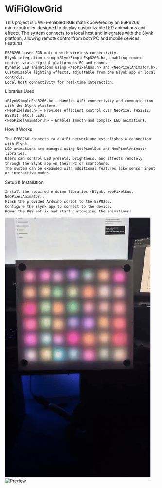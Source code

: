 # WiFiGlowGrid

This project is a WiFi-enabled RGB matrix powered by an ESP8266 microcontroller, designed to display customizable LED animations and effects. The system connects to a local host and integrates with the Blynk platform, allowing remote control from both PC and mobile devices.
Features

    ESP8266-based RGB matrix with wireless connectivity.
    Blynk integration using <BlynkSimpleEsp8266.h>, enabling remote control via a digital platform on PC and phone.
    Dynamic LED animations using <NeoPixelBus.h> and <NeoPixelAnimator.h>.
    Customizable lighting effects, adjustable from the Blynk app or local controls.
    Local host connectivity for real-time interaction.

Libraries Used

    <BlynkSimpleEsp8266.h> – Handles WiFi connectivity and communication with the Blynk platform.
    <NeoPixelBus.h> – Provides efficient control over NeoPixel (WS2812, WS2811, etc.) LEDs.
    <NeoPixelAnimator.h> – Enables smooth and complex LED animations.

How It Works

    The ESP8266 connects to a WiFi network and establishes a connection with Blynk.
    LED animations are managed using NeoPixelBus and NeoPixelAnimator libraries.
    Users can control LED presets, brightness, and effects remotely through the Blynk app on their PC or smartphone.
    The system can be expanded with additional features like sensor input or interactive modes.

Setup & Installation

    Install the required Arduino libraries (Blynk, NeoPixelBus, NeoPixelAnimator).
    Flash the provided Arduino script to the ESP8266.
    Configure the Blynk app to connect to the device.
    Power the RGB matrix and start customizing the animations!

![Preview](./1.gif)
![Preview](./2.gif)
